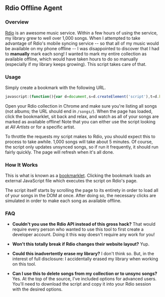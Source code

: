 ## Rdio Offline Agent ##

### Overview ###
<a href="http://www.rdio.com">Rdio</a> is an awesome music service. Within a few hours of using the service,
my library grew to well over 1,000 songs. When I attempted to take advantage of Rdio's mobile syncing service --
so that all of my music would be available on my phone offline -- I was disappointed to discover that I had to
<b>manually</b> mark each song! I wanted to mark my entire collection as available offline, which would have
taken hours to do so manually (especially if my library keeps growing). This script takes care of that.

### Usage ###
Simply create a bookmark with the following URL.

```javascript
javascript:(function(){var d=document,s=d.createElement('script'),t=d.body;s.src='https://raw.github.com/isg/rdio/master/offline.js';t.appendChild(s);})();
```

Open your Rdio collection in Chrome and make sure you're listing all songs (not albums; the URL should end in `/songs/`). 
When the page has loaded, click the bookmarklet, sit back and relax, and watch as all of your songs are
marked as available offline! Note that you can either use the script looking at <i>All Artists</i> or for a specific
artist.

To throttle the requests my script makes to Rdio, you should expect this to process to take awhile.
1,000 songs will take about 5 minutes. Of course, the script only updates unsynced songs, so if run it frequently,
it should run fairly quickly. The page will refresh when it's all done.

### How It Works ###

This is what is known as a <a href="https://en.wikipedia.org/wiki/Bookmarklet">bookmarklet</a>. Clicking the
bookmark loads an external JavaScript file which executes the script on Rdio's page. 

The script itself starts by scrolling the page to its entirety in order to load all of your songs in the DOM 
at once. After doing so, the necessary clicks are simulated in order to make each song as available offline.

### FAQ ###

* <b>Couldn't you use the Rdio API instead of this gross hack?</b> 
That would require every person who wanted to use this tool to first create a developer account. Doing it this
way doesn't require any work for you!

* <b>Won't this totally break if Rdio changes their website layout?</b> Yup.

* <b>Could this inadvertently erase my library?</b> I don't think so. But, in the interest of full disclosure: I accidentally 
erased my library when working on this tool. 

* <b>Can I use this to delete songs from my collection or to unsync songs?</b> Yes. At the top of the source, I've
included options for advanced users. You'll need to download the script and copy it into your Rdio session with
the desired options.

